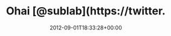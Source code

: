 ---
retweeted: false
source: <a href="http://twitter.com/download/android" rel="nofollow">Twitter for Android</a>
entities:
  hashtags: []
  symbols: []
  user_mentions:
  - name: sublab // Leipzig
    screen_name: sublab
    indices:
    - '5'
    - '12'
    id_str: '43881998'
    id: '43881998'
  urls: []
display_text_range:
- '0'
- '41'
favorite_count: '0'
id_str: '241967021644976128'
truncated: false
retweet_count: '0'
id: '241967021644976128'
created_at: Sat Sep 01 18:33:28 +0000 2012
favorited: false
full_text: Ohai [@sublab](https://twitter.com/sublab). Heute noch was los bei Dir?
lang: de
tags:
- pesos:twitter
date: '2012-09-01T18:33:28+00:00'
src: https://twitter.com/bascht/status/241967021644976128
original_url: https://twitter.com/bascht/status/241967021644976128
type: twitter_tweet
text: Ohai [@sublab](https://twitter.com/sublab). Heute noch was los bei Dir?
title: Ohai [@sublab](https://twitter.

---